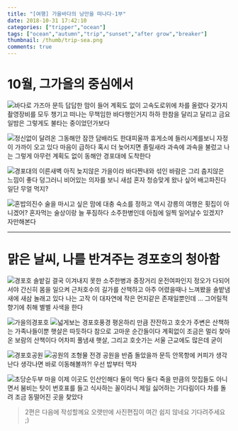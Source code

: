 ```yaml
---
title: "[여행] 가을바다의 낭만을 떠나다-1부"
date: 2018-10-31 17:42:10
categories: ["tripper","ocean"]
tags: ["ocean","autumn","trip","sunset","after grow","breaker"]
thumbnail: /thumb/trip-sea.png
comments: true
---
```

# 10월, 그가을의 중심에서

![바다로 가즈아](https://user-images.githubusercontent.com/22788288/47835636-54d20000-dde8-11e8-8309-9d0cac671e2a.png "운전조심")
문득 답답한 맘이 들어 계획도 없이 고속도로위에 차를 올렸다
갖가지 촬영장비를 모두 챙기고 떠나는 무책임한 바다행인거지 하하
한참을 달리고 달리고 금요일밤은 그렇게도 불타는 중이었던가보다

![정신없이 달려온 그동해안](https://user-images.githubusercontent.com/22788288/47897642-efe4db80-deb5-11e8-8b5b-59defe8be196.png "드디어도착")
잠깐 담배라도 한대피울까 휴게소에 들러시계를보니
자정이 가까이 오고 있다 마음이 급하다
혹시 더 늦어지면 졸릴새라 과속에 과속을 불렀고
나는 그렇게 아무런 계획도 없이 동해안 경포대에 도착한다

![경포대의 이른새벽](https://user-images.githubusercontent.com/22788288/47897863-c5475280-deb6-11e8-8d28-7aac1eed4a42.png "경포대해수욕장")
아직 늦지않은 가을이라 바다짠내와 섞인 바람은 그리 춥지않은 느낌이 좋다
덩그러니 비어있는 의자를 보니 새섬 혼자 청승맞게 왔나 싶어 배고파진다
일단 무얼 먹지? 

![혼밥의진수](https://user-images.githubusercontent.com/22788288/47897866-c8dad980-deb6-11e8-80ac-e97b93db3f21.png "강원도횟집")
술을 마시고 싶은 맘에 대충 숙소를 정하고
역시 강릉의 여행은 횟집이 아니겠어? 혼자먹는 술상이랑 늘 푸짐하다
소주한병인데 아침에 일찍 일어날수 있겠지? 자만해본다

---

# 맑은 날씨, 나를 반겨주는 경포호의 청아함

![경포호 솔밭길](https://user-images.githubusercontent.com/22788288/47897990-38e95f80-deb7-11e8-80ac-5ee480c76b72.png "솔밭냄새")
결국 이겨내지 못한 소주한병과 중장거리 운전여파인지
정오가 다되어서야 간신히 몸을 일으켜 근처호수의 길가를 산책하고
아주 어렸을때나 느껴봤을 솔밭냄새에 새삼 놀래고 있다
나는 고작 이 대자연에 작은 먼지같은 존재일뿐인데 ... 
그어릴적 향기에 취해 별별 사색을 한다

![가을의경포호](https://user-images.githubusercontent.com/22788288/47898163-0a1fb900-deb8-11e8-9757-0595a2ce66e0.png "고요한호숫가")
![넓게보는 경포호풍경](https://user-images.githubusercontent.com/22788288/47898237-5834bc80-deb8-11e8-8eb3-ff282852ab4a.png "평안함")
평온하리 만큼 잔잔하고 호숫가 주변은 산책하는 가족나들이뿐
햇살은 따듯하다 참으로 고마운 순간들이다
계획없이 조금은 멀리 찾아온 보람의 산책이다
어차피 풀냄새 햇살, 그리고 호숫가는 서울 근교에도 많은데 굳이

![경포호공원](https://user-images.githubusercontent.com/22788288/47898273-7b5f6c00-deb8-11e8-965f-7c1a6a2b6121.png "사람인가?")
![공원의 조형물 전경](https://user-images.githubusercontent.com/22788288/47898293-8ca87880-deb8-11e8-832a-63948872c3bc.png "햇살좋다")
공원을 반즘 돌았을까 문득 안목항에 커피가 생각난다
생각나면 바로 이동해볼까?! 우선 밥부터 먹자

![초당순두부 마을](https://user-images.githubusercontent.com/22788288/47898329-c5e0e880-deb8-11e8-85c0-45126f0b765f.png "맵지않게 순두부")
이제 이곳도 인산인해다
둘이 먹다 둘다 죽을 만큼의 맛집들도 아니면서 붐비는 탓이 번호표를 들고
식사하는 꼴이라니 제일 싫어하는 기다림이다
차를 돌려 조금 동떨어진 곳을 찾았다


> 2편은 다음에 작성할께요 오랫만에 사진편집이 여간 쉽지 않네요 기다려주세요 ;)